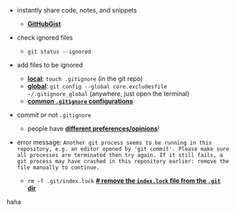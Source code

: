 - instantly share code, notes, and snippets
  - [**GitHubGist**](https://gist.github.com)

- check ignored files
  - `git status --ignored`

- add files to be ignored
  - [**local**](https://help.github.com/articles/ignoring-files/): `touch .gitignore` (in the git repo)
  - [**global**](https://help.github.com/articles/ignoring-files/): `git config --global core.excludesfile ~/.gitignore_global` (anywhere, just open the terminal)
  - [**common `.gitignore` configurations**](https://gist.github.com/octocat/9257657)

- commit or not `.gitignore`
  - people have [**different preferences/opinions**](https://stackoverflow.com/questions/5765645/should-you-commit-gitignore-into-the-git-repos)!

- error message: ```Another git process seems to be running in this repository, e.g.
  an editor opened by 'git commit'. Please make sure all processes
  are terminated then try again. If it still fails, a git process
  may have crashed in this repository earlier:
  remove the file manually to continue.```
  - `rm -f .git/index.lock` [**# remove the `index.lock` file from the `.git` dir**](https://stackoverflow.com/questions/38004148/another-git-process-seems-to-be-running-in-this-repository)
  
haha
